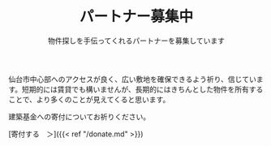 ﻿---
widget: blank
active: true
headless: true
weight: 40

title: パートナー募集中
subtitle: 物件探しを手伝ってくれるパートナーを募集しています

design:
  columns: "1"

  #spacing:
  #  padding: ["20px", "0", "20px", "0"]

---

仙台市中心部へのアクセスが良く、広い敷地を確保できるよう祈り、信じています。短期的には賃貸でも構いませんが、長期的にはきちんとした物件を所有することで、より多くのことが見えてくると思います。

建築基金への寄付についてお祈りください。

[寄付する　＞]({{< ref "/donate.md" >}})
